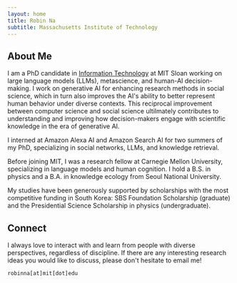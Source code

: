 ```yaml
---
layout: home
title: Robin Na
subtitle: Massachusetts Institute of Technology
---
```


## About Me

I am a PhD candidate in [Information Technology](https://mitsloan.mit.edu/faculty/academic-groups/information-technology/about-us) at MIT Sloan working on large language models (LLMs), metascience, and human-AI decision-making. I work on generative AI for enhancing research methods in social science, which in turn also improves the AI's ability to better represent human behavior under diverse contexts. This reciprocal improvement between computer science and social science ultilmately contributes to understanding and improving how decision-makers engage with scientific knowledge in the era of generative AI.

I interned at Amazon Alexa AI and Amazon Search AI for two summers of my PhD, specializing in social networks, LLMs, and knowledge retrieval.

Before joining MIT, I was a research fellow at Carnegie Mellon University, specializing in language models and human cognition. I hold a B.S. in physics and a B.A. in knowledge ecology from Seoul National University.

My studies have been generously supported by scholarships with the most competitive funding in South Korea: SBS Foundation Scholarship (graduate) and the Presidential Science Scholarship in physics (undergraduate).

<!--
In one stream, I explore how to advance research methodologies in social and organizational science through integrative/adaptive experiment and interpretable machine learning. This contributes to the second stream, which is to develop a better understanding of how the omnipresence of algorithmic decision-making influences our knowledge ecosystem. Optimistically, how can algorithms help us expand our knowledge by connecting the dots and revealing rich dimensions of subtleties previously less explored by humans? Pessimistically, how can algorithmic biases perpetuate social stratification or contribute to polarization and suboptimal collective performance? -->

<!---
broadly interested in deploying various computational methods to understand collective human behaviors in IT-driven society. Such methods include network analysis, natural language processing, reinforcement learning, causal inference, and adaptive experiments. My ambitious research goal is to employ IT in a way that contributes to society where diverse ideas and backgrounds are appreciated while preventing polarization and discrimination that can be caused by social media and machine learning algorithms. This explains my current interests in algorithmic fairness and social network.
--->


## Connect

I always love to interact with and learn from people with diverse perspectives, regardless of discipline. If there are any interesting research ideas you would like to discuss, please don't hesitate to email me!

```
robinna[at]mit[dot]edu
```
